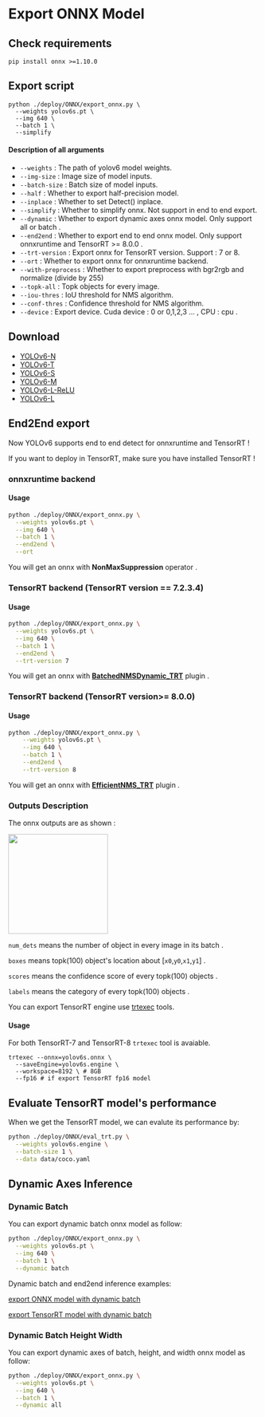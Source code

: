 # Export ONNX Model

## Check requirements

```shell
pip install onnx >=1.10.0
```

## Export script

```shell
python ./deploy/ONNX/export_onnx.py \
  --weights yolov6s.pt \
  --img 640 \
  --batch 1 \
  --simplify
```



#### Description of all arguments

- `--weights` : The path of yolov6 model weights.
- `--img-size` : Image size of model inputs.
- `--batch-size` : Batch size of model inputs.
- `--half` : Whether to export half-precision model.
- `--inplace` : Whether to set Detect() inplace.
- `--simplify` : Whether to simplify onnx. Not support in end to end export.
- `--dynamic` : Whether to export dynamic axes onnx model. Only support all or batch .
- `--end2end` : Whether to export end to end onnx model. Only support onnxruntime and TensorRT >= 8.0.0 .
- `--trt-version` :  Export onnx for TensorRT version. Support : 7 or 8.
- `--ort` : Whether to export onnx for onnxruntime backend.
- `--with-preprocess` : Whether to export preprocess with bgr2rgb and normalize (divide by 255)
- `--topk-all` : Topk objects for every image.
- `--iou-thres` : IoU threshold for NMS algorithm.
- `--conf-thres` : Confidence threshold for NMS algorithm.
- `--device` : Export device. Cuda device : 0 or 0,1,2,3 ... , CPU : cpu .

## Download

* [YOLOv6-N](https://github.com/meituan/YOLOv6/releases/download/0.2.0/yolov6n.onnx)
* [YOLOv6-T](https://github.com/meituan/YOLOv6/releases/download/0.2.0/yolov6t.onnx)
* [YOLOv6-S](https://github.com/meituan/YOLOv6/releases/download/0.2.0/yolov6s.onnx)
* [YOLOv6-M](https://github.com/meituan/YOLOv6/releases/download/0.2.0/yolov6m.onnx)
* [YOLOv6-L-ReLU](https://github.com/meituan/YOLOv6/releases/download/0.2.0/yolov6l_relu.onnx)
* [YOLOv6-L](https://github.com/meituan/YOLOv6/releases/download/0.2.0/yolov6l.onnx)


## End2End export

Now YOLOv6 supports end to end detect for onnxruntime and TensorRT !

If you want to deploy in TensorRT, make sure you have installed TensorRT !

### onnxruntime backend

#### Usage

```bash
python ./deploy/ONNX/export_onnx.py \
  --weights yolov6s.pt \
  --img 640 \
  --batch 1 \
  --end2end \
  --ort
```

You will get an onnx with **NonMaxSuppression** operator .

### TensorRT backend (TensorRT version == 7.2.3.4)

#### Usage

```bash
python ./deploy/ONNX/export_onnx.py \
  --weights yolov6s.pt \
  --img 640 \
  --batch 1 \
  --end2end \
  --trt-version 7

```
You will get an onnx with **[BatchedNMSDynamic_TRT](https://github.com/triple-Mu/TensorRT/tree/main/plugin/batchedNMSPlugin)** plugin .


### TensorRT backend (TensorRT version>= 8.0.0)

#### Usage

```bash
python ./deploy/ONNX/export_onnx.py \
    --weights yolov6s.pt \
    --img 640 \
    --batch 1 \
    --end2end \
    --trt-version 8
```

You will get an onnx with **[EfficientNMS_TRT](https://github.com/NVIDIA/TensorRT/tree/main/plugin/efficientNMSPlugin)** plugin .

### Outputs Description

The onnx outputs are as shown :

<img src="https://user-images.githubusercontent.com/92794867/211291328-cbdb6835-2856-4a0d-ada6-ab76e584e804.png" height="200px" />

```num_dets``` means the number of object in every image in its batch .

```boxes``` means topk(100) object's location about [`x0`,`y0`,`x1`,`y1`] .

```scores``` means the confidence score of every topk(100) objects .

```labels``` means the category of every topk(100) objects .


You can export TensorRT engine use [trtexec](https://docs.nvidia.com/deeplearning/tensorrt/developer-guide/index.html#trtexec-ovr) tools.

#### Usage

For both TensorRT-7 and TensorRT-8  `trtexec`  tool is avaiable.

```shell
trtexec --onnx=yolov6s.onnx \
  --saveEngine=yolov6s.engine \
  --workspace=8192 \ # 8GB
  --fp16 # if export TensorRT fp16 model
```

## Evaluate TensorRT model's performance

When we get the TensorRT model, we can evalute its performance by:

```bash
python ./deploy/ONNX/eval_trt.py \
  --weights yolov6s.engine \
  --batch-size 1 \
  --data data/coco.yaml
```

## Dynamic Axes Inference

### Dynamic Batch

You can export dynamic batch onnx model as follow:

```bash
python ./deploy/ONNX/export_onnx.py \
  --weights yolov6s.pt \
  --img 640 \
  --batch 1 \
  --dynamic batch
```

Dynamic batch and end2end inference examples:

[export ONNX model with dynamic batch ](YOLOv6-Dynamic-Batch-onnxruntime.ipynb)

[export TensorRT model with dynamic batch](YOLOv6-Dynamic-Batch-tensorrt.ipynb)


### Dynamic Batch Height Width

You can export dynamic axes of batch, height, and width onnx model as follow:

```bash
python ./deploy/ONNX/export_onnx.py \
  --weights yolov6s.pt \
  --img 640 \
  --batch 1 \
  --dynamic all
```
